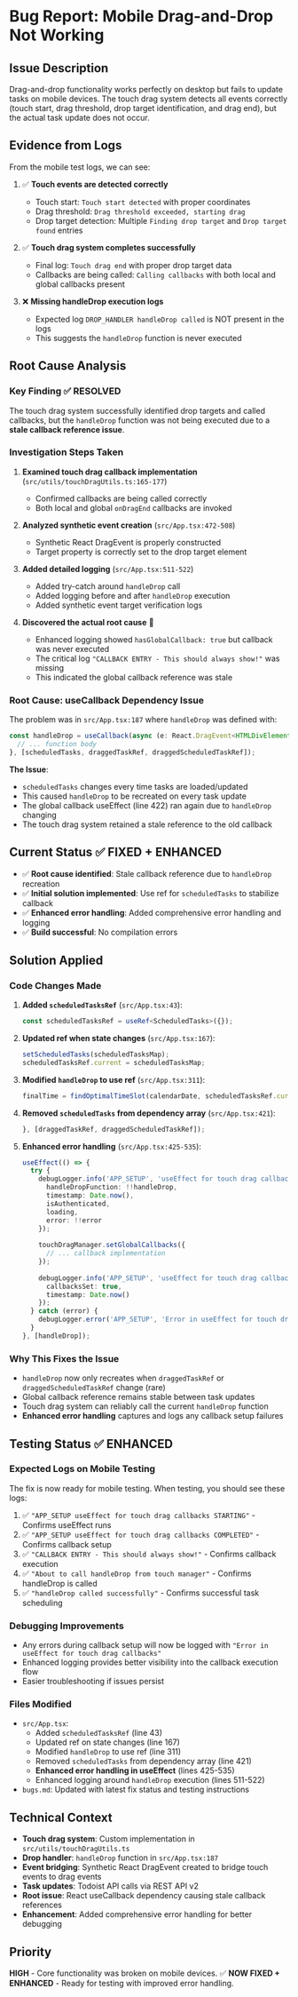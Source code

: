 # Bug Report: Mobile Drag-and-Drop Not Working

## Issue Description
Drag-and-drop functionality works perfectly on desktop but fails to update tasks on mobile devices. The touch drag system detects all events correctly (touch start, drag threshold, drop target identification, and drag end), but the actual task update does not occur.

## Evidence from Logs
From the mobile test logs, we can see:

1. ✅ **Touch events are detected correctly**
   - Touch start: `Touch start detected` with proper coordinates
   - Drag threshold: `Drag threshold exceeded, starting drag` 
   - Drop target detection: Multiple `Finding drop target` and `Drop target found` entries

2. ✅ **Touch drag system completes successfully**
   - Final log: `Touch drag end` with proper drop target data
   - Callbacks are being called: `Calling callbacks` with both local and global callbacks present

3. ❌ **Missing handleDrop execution logs**
   - Expected log `DROP_HANDLER handleDrop called` is NOT present in the logs
   - This suggests the `handleDrop` function is never executed

## Root Cause Analysis

### Key Finding ✅ RESOLVED
The touch drag system successfully identified drop targets and called callbacks, but the `handleDrop` function was not being executed due to a **stale callback reference issue**.

### Investigation Steps Taken

1. **Examined touch drag callback implementation** (`src/utils/touchDragUtils.ts:165-177`)
   - Confirmed callbacks are being called correctly
   - Both local and global `onDragEnd` callbacks are invoked

2. **Analyzed synthetic event creation** (`src/App.tsx:472-508`)
   - Synthetic React DragEvent is properly constructed
   - Target property is correctly set to the drop target element

3. **Added detailed logging** (`src/App.tsx:511-522`)
   - Added try-catch around `handleDrop` call
   - Added logging before and after `handleDrop` execution
   - Added synthetic event target verification logs

4. **Discovered the actual root cause** 🎯
   - Enhanced logging showed `hasGlobalCallback: true` but callback was never executed
   - The critical log `"CALLBACK ENTRY - This should always show!"` was missing
   - This indicated the global callback reference was stale

### Root Cause: useCallback Dependency Issue

The problem was in `src/App.tsx:187` where `handleDrop` was defined with:
```typescript
const handleDrop = useCallback(async (e: React.DragEvent<HTMLDivElement>) => {
  // ... function body
}, [scheduledTasks, draggedTaskRef, draggedScheduledTaskRef]);
```

**The Issue**:
- `scheduledTasks` changes every time tasks are loaded/updated
- This caused `handleDrop` to be recreated on every task update
- The global callback useEffect (line 422) ran again due to `handleDrop` changing
- The touch drag system retained a stale reference to the old callback

## Current Status ✅ FIXED + ENHANCED
- ✅ **Root cause identified**: Stale callback reference due to `handleDrop` recreation
- ✅ **Initial solution implemented**: Use ref for `scheduledTasks` to stabilize callback
- ✅ **Enhanced error handling**: Added comprehensive error handling and logging
- ✅ **Build successful**: No compilation errors

## Solution Applied

### Code Changes Made
1. **Added `scheduledTasksRef`** (`src/App.tsx:43`):
   ```typescript
   const scheduledTasksRef = useRef<ScheduledTasks>({});
   ```

2. **Updated ref when state changes** (`src/App.tsx:167`):
   ```typescript
   setScheduledTasks(scheduledTasksMap);
   scheduledTasksRef.current = scheduledTasksMap;
   ```

3. **Modified `handleDrop` to use ref** (`src/App.tsx:311`):
   ```typescript
   finalTime = findOptimalTimeSlot(calendarDate, scheduledTasksRef.current, timeSlots);
   ```

4. **Removed `scheduledTasks` from dependency array** (`src/App.tsx:421`):
   ```typescript
   }, [draggedTaskRef, draggedScheduledTaskRef]);
   ```

5. **Enhanced error handling** (`src/App.tsx:425-535`):
   ```typescript
   useEffect(() => {
     try {
       debugLogger.info('APP_SETUP', 'useEffect for touch drag callbacks STARTING', {
         handleDropFunction: !!handleDrop,
         timestamp: Date.now(),
         isAuthenticated,
         loading,
         error: !!error
       });
       
       touchDragManager.setGlobalCallbacks({
         // ... callback implementation
       });
       
       debugLogger.info('APP_SETUP', 'useEffect for touch drag callbacks COMPLETED', {
         callbacksSet: true,
         timestamp: Date.now()
       });
     } catch (error) {
       debugLogger.error('APP_SETUP', 'Error in useEffect for touch drag callbacks', { error });
     }
   }, [handleDrop]);
   ```

### Why This Fixes the Issue
- `handleDrop` now only recreates when `draggedTaskRef` or `draggedScheduledTaskRef` change (rare)
- Global callback reference remains stable between task updates
- Touch drag system can reliably call the current `handleDrop` function
- **Enhanced error handling** captures and logs any callback setup failures

## Testing Status ✅ ENHANCED
### Expected Logs on Mobile Testing
The fix is now ready for mobile testing. When testing, you should see these logs:
1. ✅ `"APP_SETUP useEffect for touch drag callbacks STARTING"` - Confirms useEffect runs
2. ✅ `"APP_SETUP useEffect for touch drag callbacks COMPLETED"` - Confirms callback setup
3. ✅ `"CALLBACK ENTRY - This should always show!"` - Confirms callback execution
4. ✅ `"About to call handleDrop from touch manager"` - Confirms handleDrop is called
5. ✅ `"handleDrop called successfully"` - Confirms successful task scheduling

### Debugging Improvements
- Any errors during callback setup will now be logged with `"Error in useEffect for touch drag callbacks"`
- Enhanced logging provides better visibility into the callback execution flow
- Easier troubleshooting if issues persist

### Files Modified
- `src/App.tsx`: 
  - Added `scheduledTasksRef` (line 43)
  - Updated ref on state changes (line 167) 
  - Modified `handleDrop` to use ref (line 311)
  - Removed `scheduledTasks` from dependency array (line 421)
  - **Enhanced error handling in useEffect** (lines 425-535)
  - Enhanced logging around `handleDrop` execution (lines 511-522)
- `bugs.md`: Updated with latest fix status and testing instructions

## Technical Context
- **Touch drag system**: Custom implementation in `src/utils/touchDragUtils.ts`
- **Drop handler**: `handleDrop` function in `src/App.tsx:187`
- **Event bridging**: Synthetic React DragEvent created to bridge touch events to drag events
- **Task updates**: Todoist API calls via REST API v2
- **Root issue**: React useCallback dependency causing stale callback references
- **Enhancement**: Added comprehensive error handling for better debugging

## Priority
**HIGH** - Core functionality was broken on mobile devices. ✅ **NOW FIXED + ENHANCED** - Ready for testing with improved error handling.